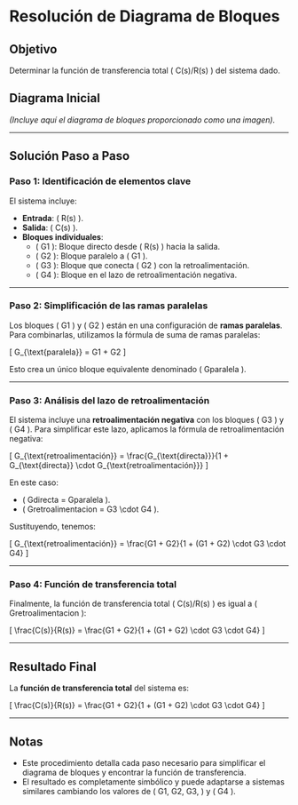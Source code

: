 # Resolución de Diagrama de Bloques

## Objetivo
Determinar la función de transferencia total \( C(s)/R(s) \) del sistema dado.

## Diagrama Inicial
*(Incluye aquí el diagrama de bloques proporcionado como una imagen).*

---

## Solución Paso a Paso

### Paso 1: Identificación de elementos clave
El sistema incluye:
- **Entrada**: \( R(s) \).
- **Salida**: \( C(s) \).
- **Bloques individuales**:
  - \( G1 \): Bloque directo desde \( R(s) \) hacia la salida.
  - \( G2 \): Bloque paralelo a \( G1 \).
  - \( G3 \): Bloque que conecta \( G2 \) con la retroalimentación.
  - \( G4 \): Bloque en el lazo de retroalimentación negativa.

---

### Paso 2: Simplificación de las ramas paralelas
Los bloques \( G1 \) y \( G2 \) están en una configuración de **ramas paralelas**. Para combinarlas, utilizamos la fórmula de suma de ramas paralelas:

\[
G_{\text{paralela}} = G1 + G2
\]

Esto crea un único bloque equivalente denominado \( Gparalela \).

---

### Paso 3: Análisis del lazo de retroalimentación
El sistema incluye una **retroalimentación negativa** con los bloques \( G3 \) y \( G4 \). Para simplificar este lazo, aplicamos la fórmula de retroalimentación negativa:

\[
G_{\text{retroalimentación}} = \frac{G_{\text{directa}}}{1 + G_{\text{directa}} \cdot G_{\text{retroalimentación}}}
\]

En este caso:
- \( Gdirecta = Gparalela \).
- \( Gretroalimentacion = G3 \cdot G4 \).

Sustituyendo, tenemos:

\[
G_{\text{retroalimentación}} = \frac{G1 + G2}{1 + (G1 + G2) \cdot G3 \cdot G4}
\]

---

### Paso 4: Función de transferencia total
Finalmente, la función de transferencia total \( C(s)/R(s) \) es igual a \( Gretroalimentacion \):

\[
\frac{C(s)}{R(s)} = \frac{G1 + G2}{1 + (G1 + G2) \cdot G3 \cdot G4}
\]

---

## Resultado Final
La **función de transferencia total** del sistema es:

\[
\frac{C(s)}{R(s)} = \frac{G1 + G2}{1 + (G1 + G2) \cdot G3 \cdot G4}
\]

---

## Notas
- Este procedimiento detalla cada paso necesario para simplificar el diagrama de bloques y encontrar la función de transferencia.
- El resultado es completamente simbólico y puede adaptarse a sistemas similares cambiando los valores de \( G1, G2, G3, \) y \( G4 \).

